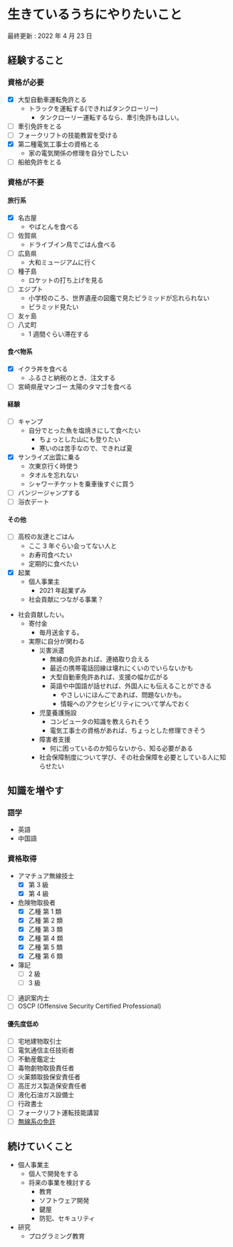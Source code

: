 # 生きているうちにやりたいこと

最終更新 : 2022 年 4 月 23 日

## 経験すること

### 資格が必要

- [x] 大型自動車運転免許とる
  - トラックを運転する(できればタンクローリー)
    - タンクローリー運転するなら、牽引免許もほしい。
- [ ] 牽引免許をとる
- [ ] フォークリフトの技能教習を受ける
- [x] 第二種電気工事士の資格とる
  - 家の電気関係の修理を自分でしたい
- [ ] 船舶免許をとる

### 資格が不要

#### 旅行系

- [x] 名古屋
  - やばとんを食べる
- [ ] 佐賀県
  - ドライブイン鳥でごはん食べる
- [ ] 広島県
  - 大和ミュージアムに行く
- [ ] 種子島
  - ロケットの打ち上げを見る
- [ ] エジプト
  - 小学校のころ、世界遺産の図鑑で見たピラミッドが忘れられない
  - ピラミッド見たい
- [ ] 友ヶ島
- [ ] 八丈町
  - 1 週間ぐらい滞在する

#### 食べ物系

- [x] イクラ丼を食べる
  - ふるさと納税のとき、注文する
- [ ] 宮崎県産マンゴー 太陽のタマゴを食べる

#### 経験

- [ ] キャンプ
  - 自分でとった魚を塩焼きにして食べたい
    - ちょっとした山にも登りたい
    - 寒いのは苦手なので、できれば夏
- [x] サンライズ出雲に乗る
  - 次東京行く時使う
  - タオルを忘れない
  - シャワーチケットを乗車後すぐに買う
- [ ] バンジージャンプする
- [ ] 浴衣デート

#### その他

- [ ] 高校の友達とごはん
  - ここ 3 年ぐらい会ってない人と
  - お寿司食べたい
  - 定期的に食べたい
- [x] 起業
  - 個人事業主
    - 2021 年起業ずみ
  - 社会貢献につながる事業？
- 社会貢献したい。
  - 寄付金
    - 毎月送金する。
  - 実際に自分が関わる
    - 災害派遣
      - 無線の免許あれば、連絡取り合える
      - 最近の携帯電話回線は壊れにくいのでいらないかも
      - 大型自動車免許あれば、支援の幅か広がる
      - 英語や中国語が話せれば、外国人にも伝えることができる
        - やさしいにほんごであれば、問題ないかも。
        - 情報へのアクセシビリティについて学んでおく
    - 児童養護施設
      - コンピュータの知識を教えられそう
      - 電気工事士の資格があれば、ちょっとした修理できそう
    - 障害者支援
      - 何に困っているのか知らないから、知る必要がある
    - 社会保障制度について学び、その社会保障を必要としている人に知らせたい

## 知識を増やす

### 語学

- 英語
- 中国語

### 資格取得

- アマチュア無線技士
  - [x] 第 3 級
  - [x] 第 4 級
- 危険物取扱者
  - [x] 乙種 第 1 類
  - [x] 乙種 第 2 類
  - [x] 乙種 第 3 類
  - [x] 乙種 第 4 類
  - [x] 乙種 第 5 類
  - [x] 乙種 第 6 類
- 簿記
  - [ ] 2 級
  - [ ] 3 級
- [ ] 通訳案内士
- [ ] OSCP (Offensive Security Certified Professional)

#### 優先度低め

- [ ] 宅地建物取引士
- [ ] 電気通信主任技術者
- [ ] 不動産鑑定士
- [ ] 毒物劇物取扱責任者
- [ ] 火薬類取扱保安責任者
- [ ] 高圧ガス製造保安責任者
- [ ] 液化石油ガス設備士
- [ ] 行政書士
- [ ] フォークリフト運転技能講習
- [ ] [無線系の免許](https://www.tele.soumu.go.jp/j/ref/material/capacity/)

## 続けていくこと

- 個人事業主
  - 個人で開発をする
  - 将来の事業を検討する
    - 教育
    - ソフトウェア開発
    - 鍵屋
    - 防犯、セキュリティ
- 研究
  - プログラミング教育
